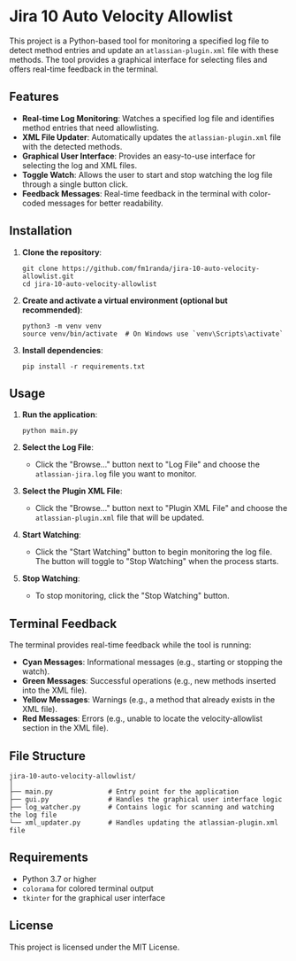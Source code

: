 # Jira 10 Auto Velocity Allowlist

This project is a Python-based tool for monitoring a specified log file to detect method entries and update an `atlassian-plugin.xml` file with these methods. The tool provides a graphical interface for selecting files and offers real-time feedback in the terminal.

## Features

- **Real-time Log Monitoring**: Watches a specified log file and identifies method entries that need allowlisting.
- **XML File Updater**: Automatically updates the `atlassian-plugin.xml` file with the detected methods.
- **Graphical User Interface**: Provides an easy-to-use interface for selecting the log and XML files.
- **Toggle Watch**: Allows the user to start and stop watching the log file through a single button click.
- **Feedback Messages**: Real-time feedback in the terminal with color-coded messages for better readability.

## Installation

1. **Clone the repository**:

   ```
   git clone https://github.com/fm1randa/jira-10-auto-velocity-allowlist.git
   cd jira-10-auto-velocity-allowlist
   ```

2. **Create and activate a virtual environment (optional but recommended)**:

   ```
   python3 -m venv venv
   source venv/bin/activate  # On Windows use `venv\Scripts\activate`
   ```

3. **Install dependencies**:
   ```
   pip install -r requirements.txt
   ```

## Usage

1. **Run the application**:

   ```
   python main.py
   ```

2. **Select the Log File**:

   - Click the "Browse..." button next to "Log File" and choose the `atlassian-jira.log` file you want to monitor.

3. **Select the Plugin XML File**:

   - Click the "Browse..." button next to "Plugin XML File" and choose the `atlassian-plugin.xml` file that will be updated.

4. **Start Watching**:

   - Click the "Start Watching" button to begin monitoring the log file. The button will toggle to "Stop Watching" when the process starts.

5. **Stop Watching**:
   - To stop monitoring, click the "Stop Watching" button.

## Terminal Feedback

The terminal provides real-time feedback while the tool is running:

- **Cyan Messages**: Informational messages (e.g., starting or stopping the watch).
- **Green Messages**: Successful operations (e.g., new methods inserted into the XML file).
- **Yellow Messages**: Warnings (e.g., a method that already exists in the XML file).
- **Red Messages**: Errors (e.g., unable to locate the velocity-allowlist section in the XML file).

## File Structure

```
jira-10-auto-velocity-allowlist/
│
├── main.py              # Entry point for the application
├── gui.py               # Handles the graphical user interface logic
├── log_watcher.py       # Contains logic for scanning and watching the log file
└── xml_updater.py       # Handles updating the atlassian-plugin.xml file
```

## Requirements

- Python 3.7 or higher
- `colorama` for colored terminal output
- `tkinter` for the graphical user interface

## License

This project is licensed under the MIT License.
